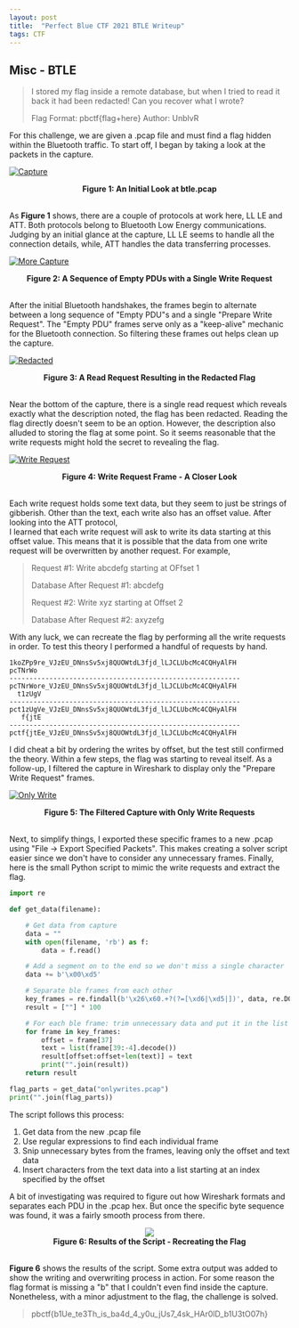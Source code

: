 ```yaml
---
layout: post
title:  "Perfect Blue CTF 2021 BTLE Writeup"
tags: CTF
---
```



## Misc - BTLE

>I stored my flag inside a remote database, but when I tried to read it back it had been redacted! Can you recover what I wrote?
>
>Flag Format: pbctf{flag+here}
>Author: UnblvR

For this challenge, we are given a .pcap file and must find a flag hidden within
the Bluetooth traffic. To start off, I began by taking a look at the packets
in the capture.

[![Capture](/assets/pbctf/ble1.png)](/assets/pbctf/ble1.png)
<figcaption align=center><b>Figure 1: An Initial Look at btle.pcap</b></figcaption>
&nbsp;

As **Figure 1** shows, there are a couple of protocols at work here, LL LE and ATT.
Both protocols belong to Bluetooth Low Energy communications. Judging by an initial
glance at the capture, LL LE seems to handle all the connection details, while, ATT handles the data
transferring processes.

[![More Capture](/assets/pbctf/ble2.png)](/assets/pbctf/ble2.png)
<figcaption align=center><b>Figure 2: A Sequence of Empty PDUs with a Single Write Request</b></figcaption>
&nbsp;

After the initial Bluetooth handshakes, the frames begin to alternate between a long
sequence of "Empty PDU"s and a single "Prepare Write Request". The "Empty PDU" frames
serve only as a "keep-alive" mechanic for the Bluetooth connection. So filtering these frames out helps clean up the capture.

[![Redacted](/assets/pbctf/ble3.png)](/assets/pbctf/ble3.png)
<figcaption align=center><b>Figure 3: A Read Request Resulting in the Redacted Flag</b></figcaption>
&nbsp;

Near the bottom of the capture, there is a single read request which reveals exactly what
the description noted, the flag has been redacted. Reading the flag directly doesn't seem to be an
option. However, the description also alluded to storing the flag at some point. So it seems
reasonable that the write requests might hold the secret to revealing the flag.

[![Write Request](/assets/pbctf/ble4.png)](/assets/pbctf/ble4.png)
<figcaption align=center><b>Figure 4: Write Request Frame - A Closer Look</b></figcaption>
&nbsp;

Each write request holds some text data, but they seem to just be strings of gibberish. Other than
the text, each write also has an offset value. After looking into the ATT protocol,  
I learned that each write request will ask to write its data starting at this offset value.
This means that it is possible that the data from one write request will be overwritten by
another request. For example,

>Request #1: Write abcdefg starting at OFfset 1
>
>Database After Request #1: abcdefg
>
>Request #2: Write xyz starting at Offset 2
>
>Database After Request #2: axyzefg

With any luck, we can recreate the flag by performing all the write requests in order.
To test this theory I performed a handful of requests by hand.

```
1koZPp9re_VJzEU_DNnsSv5xj8QUOWtdL3fjd_lLJCLUbcMc4CQHyAlFH
pcTNrWo
----------------------------------------------------------
pcTNrWore_VJzEU_DNnsSv5xj8QUOWtdL3fjd_lLJCLUbcMc4CQHyAlFH
  t1zUgV
----------------------------------------------------------
pct1zUgVe_VJzEU_DNnsSv5xj8QUOWtdL3fjd_lLJCLUbcMc4CQHyAlFH
   f{jtE
----------------------------------------------------------
pctf{jtEe_VJzEU_DNnsSv5xj8QUOWtdL3fjd_lLJCLUbcMc4CQHyAlFH
```

I did cheat a bit by ordering the writes by offset, but the test still confirmed the theory.
Within a few steps, the flag was starting to reveal itself. As a follow-up,
I filtered the capture in Wireshark to display only the "Prepare Write Request" frames.

[![Only Write](/assets/pbctf/ble5.png)](/assets/pbctf/ble5.png)
<figcaption align=center><b>Figure 5: The Filtered Capture with Only Write Requests</b></figcaption>
&nbsp;

Next, to simplify things, I exported these specific frames to a new .pcap using "File -> Export Specified Packets".
This makes creating a solver script easier since we don't have to consider any unnecessary frames.
Finally, here is the small Python script to mimic the write requests and extract the flag.

```python
import re

def get_data(filename):

    # Get data from capture
    data = ""
    with open(filename, 'rb') as f:
        data = f.read()

    # Add a segment on to the end so we don't miss a single character
    data += b'\x00\xd5'

    # Separate ble frames from each other
    key_frames = re.findall(b'\x26\x60.+?(?=[\xd6|\xd5|])', data, re.DOTALL)
    result = [""] * 100

    # For each ble frame: trim unnecessary data and put it in the list at the correct offset
    for frame in key_frames:
        offset = frame[37]
        text = list(frame[39:-4].decode())
        result[offset:offset+len(text)] = text
        print("".join(result))
    return result

flag_parts = get_data("onlywrites.pcap")
print("".join(flag_parts))
```

The script follows this process:

1. Get data from the new .pcap file
2. Use regular expressions to find each individual frame
3. Snip unnecessary bytes from the frames, leaving only the offset and text data
4. Insert characters from the text data into a list starting at an index specified by the offset

A bit of investigating was required to figure out how Wireshark formats
and separates each PDU in the .pcap hex. But once the specific byte sequence was found,
it was a fairly smooth process from there.

<div align="center"><a href="/assets/pbctf/ble6.png"><img src="/assets/pbctf/ble6.png"></a></div>
<figcaption align=center><b>Figure 6: Results of the Script - Recreating the Flag</b></figcaption>
&nbsp;

**Figure 6** shows the results of the script. Some extra output was added to show the writing and
overwriting process in action. For some reason the flag format is missing a "b" that I couldn't
even find inside the capture. Nonetheless, with a minor adjustment to the flag, the challenge is
solved.

>pbctf{b1Ue_te3Th_is_ba4d_4_y0u_jUs7_4sk_HAr0lD_b1U3tO07h}
